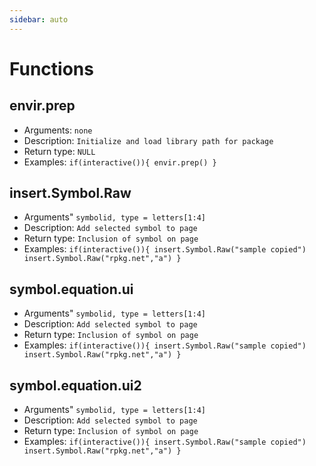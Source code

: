 ```yaml
---
sidebar: auto
---
```


# Functions

## envir.prep

- Arguments: `none`
- Description: `Initialize and load library path for package`
- Return type: `NULL`
- Examples: `if(interactive()){
             envir.prep()
             }`

## insert.Symbol.Raw

- Arguments" `symbolid, type = letters[1:4]`
- Description: `Add selected symbol to page`
- Return type: `Inclusion of symbol on page`
- Examples: `if(interactive()){
             insert.Symbol.Raw("sample copied")
             insert.Symbol.Raw("rpkg.net","a")
             }`


## symbol.equation.ui

- Arguments" `symbolid, type = letters[1:4]`
- Description: `Add selected symbol to page`
- Return type: `Inclusion of symbol on page`
- Examples: `if(interactive()){
             insert.Symbol.Raw("sample copied")
             insert.Symbol.Raw("rpkg.net","a")
             }`


## symbol.equation.ui2

- Arguments" `symbolid, type = letters[1:4]`
- Description: `Add selected symbol to page`
- Return type: `Inclusion of symbol on page`
- Examples: `if(interactive()){
             insert.Symbol.Raw("sample copied")
             insert.Symbol.Raw("rpkg.net","a")
             }`


